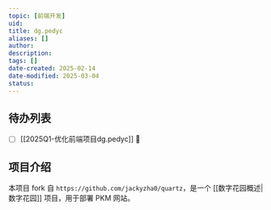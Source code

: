 ```yaml
---
topic: [前端开发]
uid: 
title: dg.pedyc
aliases: []
author: 
description: 
tags: []
date-created: 2025-02-14
date-modified: 2025-03-04
status: 
---
```


## 待办列表

- [ ] [[2025Q1-优化前端项目dg.pedyc]] 🔼

## 项目介绍

本项目 fork 自 `https://github.com/jackyzha0/quartz`，是一个 [[数字花园概述|数字花园]] 项目，用于部署 PKM 网站。
